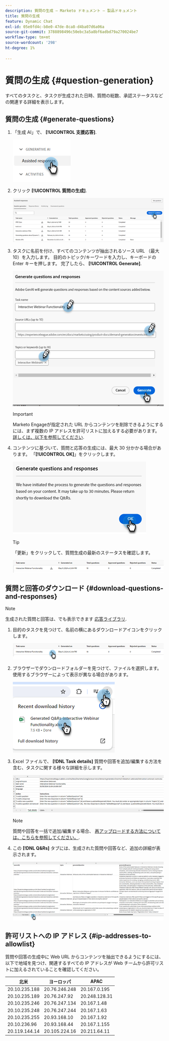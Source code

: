 ```yaml
---
description: 質問の生成 – Marketo ドキュメント – 製品ドキュメント
title: 質問の生成
feature: Dynamic Chat
exl-id: 05e0fd4c-b8e0-47de-8ca8-d4ba07d6a06a
source-git-commit: 3788898496c50ebc3a5a8bf6adbd79a270024be7
workflow-type: tm+mt
source-wordcount: '298'
ht-degree: 1%

---
```


# 質問の生成 {#question-generation}

すべてのタスクと、タスクが生成された日時、質問の総数、承認ステータスなどの関連する詳細を表示します。

## 質問の生成 {#generate-questions}

1. 「生成 AI」で、 **[!UICONTROL 支援応答]**.

   ![](assets/question-generation-1.png)

1. クリック **[!UICONTROL 質問の生成]**.

   ![](assets/question-generation-2.png)

1. タスクに名前を付け、すべてのコンテンツが抽出されるソース URL （最大 10）を入力します。 目的のトピック/キーワードを入力し、キーボードの Enter キーを押します。 完了したら、 **[!UICONTROL Generate]**.

   ![](assets/question-generation-3.png)

   >[!IMPORTANT]
   >
   >Marketo Engageが指定された URL からコンテンツを削除できるようにするには、まず複数の IP アドレスを許可リストに加えるする必要があります。 [詳しくは、以下を参照してください](#ip-addresses-to-allowlist).

1. コンテンツに基づいて、質問と応答の生成には、最大 30 分かかる場合があります。 「**[!UICONTROL OK]**」をクリックします。

   ![](assets/question-generation-4.png)

   >[!TIP]
   >
   >「更新」をクリックして、質問生成の最新のステータスを確認します。

   ![](assets/question-generation-5.png)

## 質問と回答のダウンロード {#download-questions-and-responses}

>[!NOTE]
>
>生成された質問と回答は、でも表示できます [応答ライブラリ](/help/marketo/product-docs/demand-generation/dynamic-chat/generative-ai/response-library.md).

1. 目的のタスクを見つけて、名前の横にあるダウンロードアイコンをクリックします。

   ![](assets/question-generation-6.png)

1. ブラウザーでダウンロードフォルダーを見つけて、ファイルを選択します。 使用するブラウザーによって表示が異なる場合があります。

   ![](assets/question-generation-7.png)

1. Excel ファイルで、 **[!DNL Task details]** 質問や回答を追加/編集する方法を含む、タスクに関する様々な詳細を示します。

   ![](assets/question-generation-8.png)

   >[!NOTE]
   >
   >質問や回答を一括で追加/編集する場合、 [再アップロードする方法については、こちらを参照してください。](/help/marketo/product-docs/demand-generation/dynamic-chat/generative-ai/response-library.md).

1. この **[!DNL Q&Rs]** タブには、生成された質問や回答など、追加の詳細が表示されます。

   ![](assets/question-generation-9.png)

## 許可リストへの IP アドレス {#ip-addresses-to-allowlist}

質問や回答の生成中に Web URL からコンテンツを抽出できるようにするには、以下で地域を見つけ、関連するすべての IP アドレスが Web チームから許可リストに加えるされていることを確認してください。

<table width="450">
<thead>
  <tr>
    <th>北米</th>
    <th>ヨーロッパ</th>
    <th>APAC</th>
  </tr>
</thead>
<tbody>
  <tr>
    <td>20.10.235.188</td>
    <td>20.76.246.248</td>
    <td>20.167.0.195</td>
  </tr>
  <tr>
    <td>20.10.235.189</td>
    <td>20.76.247.92</td>
    <td>20.248.128.31</td>
  </tr>
  <tr>
    <td>20.10.235.246</td>
    <td>20.76.247.134</td>
    <td>20.167.1.48</td>
  </tr>
  <tr>
    <td>20.10.235.248</td>
    <td>20.76.247.244</td>
    <td>20.167.1.63</td>
  </tr>
  <tr>
    <td>20.10.235.255</td>
    <td>20.93.168.10</td>
    <td>20.167.1.92</td>
  </tr>
  <tr>
    <td>20.10.236.96</td>
    <td>20.93.168.44</td>
    <td>20.167.1.155</td>
  </tr>
  <tr>
    <td>20.119.144.14</td>
    <td>20.105.224.16</td>
    <td>20.211.64.11</td>
  </tr>
</tbody>
</table>

